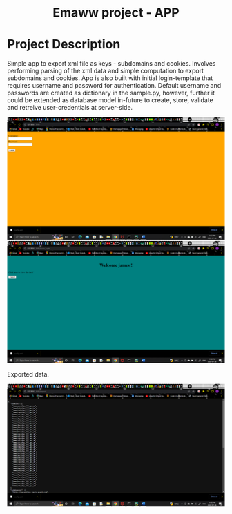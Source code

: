 
<h1 align="center">Emaww project - APP </h1>

# Project Description
Simple app to export xml file as keys - subdomains and cookies. Involves performing parsing of the xml data and simple computation to export subdomains and cookies. App is also built with initial login-template that requires username and password for authentication. Default username and passwords are created as dictionary in the sample.py, however, further it could be extended as database model in-future to create, store, validate and retreive user-credentials at server-side.  

![](login.png)
![](exp1.png)

Exported data.

![](data.png)

